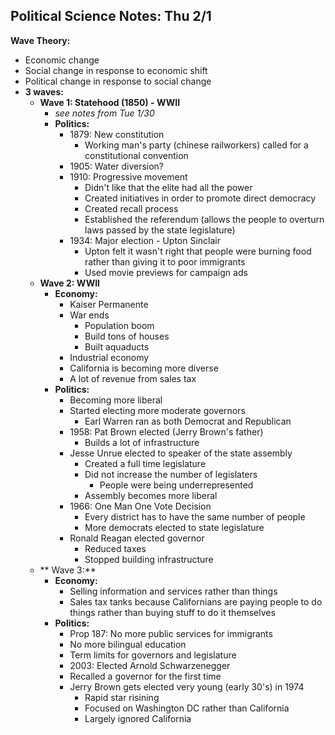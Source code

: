 ## Political Science Notes: Thu 2/1

**Wave Theory:**
  - Economic change
  - Social change in response to economic shift
  - Political change in response to social change
  - **3 waves:**
    * **Wave 1: Statehood (1850) -  WWII**
      - _see notes from Tue 1/30_
      - **Politics:**
        * 1879: New constitution
          - Working man's party (chinese railworkers) called for a constitutional convention
        * 1905: Water diversion?
        * 1910: Progressive movement
          - Didn't like that the elite had all the power
          - Created initiatives in order to promote direct democracy
          - Created recall process
          - Established the referendum (allows the people to overturn laws passed by the state legislature)
        * 1934: Major election - Upton Sinclair
          - Upton felt it wasn't right that people were burning food rather than giving it to poor immigrants
          - Used movie previews for campaign ads
    * **Wave 2: WWII**
      - **Economy:**
        * Kaiser Permanente
        * War ends
          - Population boom
          - Build tons of houses
          - Built aquaducts
        * Industrial economy
        * California is becoming more diverse
        * A lot of revenue from sales tax
      - **Politics:**
        * Becoming more liberal
        * Started electing more moderate governors
          - Earl Warren ran as both Democrat and Republican
        * 1958: Pat Brown elected (Jerry Brown's father)
          - Builds a lot of infrastructure
        * Jesse Unrue elected to speaker of the state assembly
          - Created a full time legislature
          - Did not increase the number of legislaters
            * People were being underrepresented
          - Assembly becomes more liberal
        * 1966: One Man One Vote Decision
          - Every district has to have the same number of people
          - More democrats elected to state legislature
        * Ronald Reagan elected governor
          - Reduced taxes
          - Stopped building infrastructure
    * ** Wave 3:**
      - **Economy:**
        * Selling information and services rather than things
        * Sales tax tanks because Californians are paying people to do things rather than buying stuff to do it themselves
      - **Politics:**
        * Prop 187: No more public services for immigrants
        * No more bilingual education
        * Term limits for governors and legislature
        * 2003: Elected Arnold Schwarzenegger
        * Recalled a governor for the first time
        * Jerry Brown gets elected very young (early 30's) in 1974
          - Rapid star risining
          - Focused on Washington DC rather than California
          - Largely ignored California
